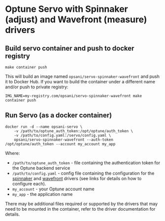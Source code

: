 # Optune Servo with Spinnaker (adjust) and Wavefront (measure) drivers

## Build servo container and push to docker registry
```
make container push
```

This will build an image named `opsani/servo-spinnaker-wavefront` and push it to Docker Hub.
If you want to build the container under a different name and/or push to private registry:
```
IMG_NAME=my-registry.com/opsani/servo-spinnaker-wavefront make container push

```

## Run Servo (as a docker container)
```
docker run -d --name opsani-servo \
    -v /path/to/optune_auth_token:/opt/optune/auth_token \
    -v /path/to/config.yaml:/servo/config.yaml \
    opsani/servo-spinnaker-wavefront --auth-token /opt/optune/auth_token --account my_account my_app
```

Where:
 * `/path/to/optune_auth_token` - file containing the authentication token for the Optune backend service
 * `/path/to/config.yaml` - config file containing the configuration for the [spinnaker](https://github.com/opsani/servo-spinnaker) and [wavefront](https://github.com/opsani/servo-wavefront) drivers (see links for details on how to configure each).
 * `my_account` - your Optune account name
 * `my_app` - the application name

There may be additional files required or supported by the drivers that may need to be mounted in the container, refer to the driver documentation for details.
